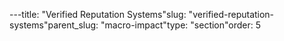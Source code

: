 ---title: "Verified Reputation Systems"slug: "verified-reputation-systems"parent_slug: "macro-impact"type: "section"order: 5